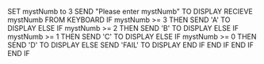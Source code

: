 SET mystNumb to 3
SEND "Please enter mystNumb" TO DISPLAY
RECIEVE mystNumb FROM KEYBOARD
IF mystNumb >= 3 THEN 
       SEND 'A' TO DISPLAY
ELSE
    IF mystNumb >= 2 THEN 
           SEND 'B' TO DISPLAY
    ELSE
        IF mystNumb >= 1 THEN
               SEND 'C' TO DISPLAY
        ELSE
            IF mystNumb >= 0 THEN
                   SEND 'D' TO DISPLAY
            ELSE
                SEND 'FAIL' TO DISPLAY
            END IF
        END IF
    END IF  
END IF

            
      
            
           
        
     
